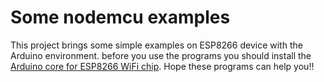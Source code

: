 Some nodemcu examples  
===========================================

This project brings some simple examples on ESP8266 device with the Arduino environment. before you use the programs you should install the [Arduino core for ESP8266 WiFi chip](https://github.com/esp8266/Arduino). Hope these programs can help you!! 
